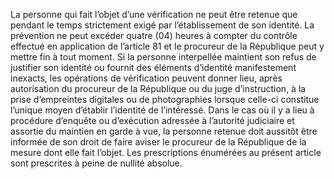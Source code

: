 La personne qui fait l’objet d’une vérification ne peut être retenue que pendant le temps strictement exigé par l’établissement de son identité. La prévention ne peut excéder quatre (04) heures à compter du contrôle effectué en application de l’article 81 et le procureur de la République peut y mettre fin à tout moment.
Si la personne interpellée maintient son refus de justifier son identité ou fournit des éléments d’identité manifestement inexacts, les opérations de vérification peuvent donner lieu, après autorisation du procureur de la République ou du juge d’instruction, à la prise d’empreintes digitales ou de photographies lorsque celle-ci constitue l’unique moyen d’établir l’identité de l’intéressé.
Dans le cas où il y a lieu à procédure d’enquête ou d’exécution adressée à l’autorité judiciaire et assortie du maintien en garde à vue, la personne retenue doit aussitôt être informée de son droit de faire aviser le procureur de la République de la mesure dont elle fait l’objet.
Les prescriptions énumérées au présent article sont prescrites à peine de nullité absolue.